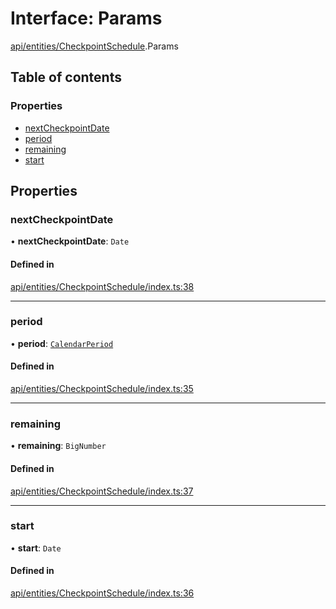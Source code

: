 # Interface: Params

[api/entities/CheckpointSchedule](../wiki/api.entities.CheckpointSchedule).Params

## Table of contents

### Properties

- [nextCheckpointDate](../wiki/api.entities.CheckpointSchedule.Params#nextcheckpointdate)
- [period](../wiki/api.entities.CheckpointSchedule.Params#period)
- [remaining](../wiki/api.entities.CheckpointSchedule.Params#remaining)
- [start](../wiki/api.entities.CheckpointSchedule.Params#start)

## Properties

### nextCheckpointDate

• **nextCheckpointDate**: `Date`

#### Defined in

[api/entities/CheckpointSchedule/index.ts:38](https://github.com/PolymathNetwork/polymesh-sdk/blob/299ce247/src/api/entities/CheckpointSchedule/index.ts#L38)

___

### period

• **period**: [`CalendarPeriod`](../wiki/types.CalendarPeriod)

#### Defined in

[api/entities/CheckpointSchedule/index.ts:35](https://github.com/PolymathNetwork/polymesh-sdk/blob/299ce247/src/api/entities/CheckpointSchedule/index.ts#L35)

___

### remaining

• **remaining**: `BigNumber`

#### Defined in

[api/entities/CheckpointSchedule/index.ts:37](https://github.com/PolymathNetwork/polymesh-sdk/blob/299ce247/src/api/entities/CheckpointSchedule/index.ts#L37)

___

### start

• **start**: `Date`

#### Defined in

[api/entities/CheckpointSchedule/index.ts:36](https://github.com/PolymathNetwork/polymesh-sdk/blob/299ce247/src/api/entities/CheckpointSchedule/index.ts#L36)
